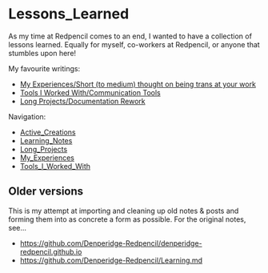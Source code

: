 # Lessons_Learned

As my time at Redpencil comes to an end, I wanted to have a collection of lessons learned.
Equally for myself, co-workers at Redpencil, or anyone that stumbles upon here!

My favourite writings:
- [My Experiences/Short (to medium) thought on being trans at your work](My_Experiences/short-thought-on-being-trans-at-your-work.md)
- [Tools I Worked With/Communication Tools](Tools_I_Worked_With/Communication_Tools.md)
- [Long Projects/Documentation Rework](Long_Projects/Documentation_Rework/)

Navigation:
- [Active_Creations](Active_Creations/)
- [Learning_Notes](Learning_Notes/)
- [Long_Projects](Long_Projects/)
- [My_Experiences](My_Experiences/)
- [Tools_I_Worked_With](Tools_I_Worked_With/)



## Older versions
This is my attempt at importing and cleaning up old notes & posts and forming them into as concrete a form as possible.
For the original notes, see...
- https://github.com/Denperidge-Redpencil/denperidge-redpencil.github.io
- https://github.com/Denperidge-Redpencil/Learning.md
